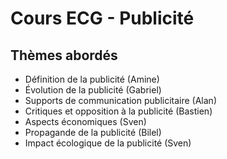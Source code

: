 # Cours ECG - Publicité

## Thèmes abordés
- Définition de la publicité (Amine)
- Évolution de la publicité (Gabriel)
- Supports de communication publicitaire (Alan)
- Critiques et opposition à la publicité (Bastien)
- Aspects économiques (Sven)
- Propagande de la publicité (Bilel)
- Impact écologique de la publicité (Sven)
